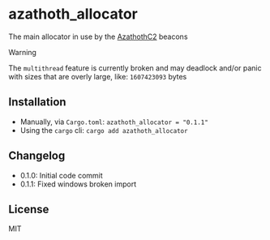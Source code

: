 # azathoth_allocator

The main allocator in use by the [AzathothC2](https://github.com/AzathothC2/) beacons

> [!WARNING]
> The `multithread` feature is currently broken and may deadlock and/or panic with sizes that are overly large,
> like: `1607423093` bytes

## Installation
* Manually, via `Cargo.toml`: `azathoth_allocator = "0.1.1"`
* Using the `cargo` cli: `cargo add azathoth_allocator`

## Changelog
* 0.1.0: Initial code commit
* 0.1.1: Fixed windows broken import

## License
MIT